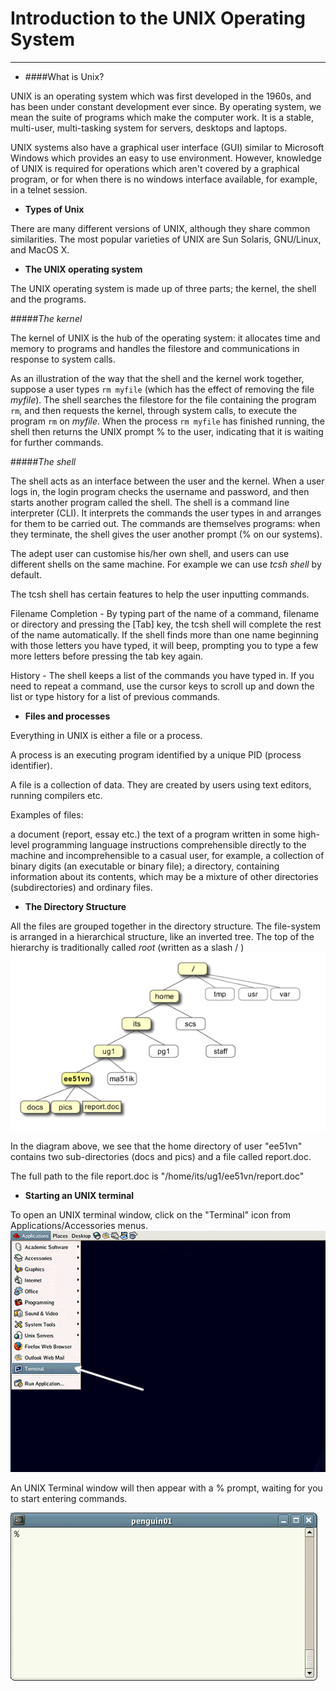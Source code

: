 # Introduction to the UNIX Operating System
---

- ####What is Unix?

UNIX is an operating system which was first developed in the 1960s, and has been under constant development ever since. By operating system, we mean the suite of programs which make the computer work. It is a stable, multi-user, multi-tasking system for servers, desktops and laptops.

UNIX systems also have a graphical user interface (GUI) similar to Microsoft Windows which provides an easy to use environment. However, knowledge of UNIX is required for operations which aren't covered by a graphical program, or for when there is no windows interface available, for example, in a telnet session.

- **Types of Unix**

There are many different versions of UNIX, although they share common similarities. The most popular varieties of UNIX are Sun Solaris, GNU/Linux, and MacOS X.


- **The UNIX operating system**

The UNIX operating system is made up of three parts; the kernel, the shell and the programs.

#####*The kernel*

The kernel of UNIX is the hub of the operating system: it allocates time and memory to programs and handles the filestore and communications in response to system calls.

As an illustration of the way that the shell and the kernel work together, suppose a user types `rm myfile` (which has the effect of removing the file *myfile*). The shell searches the filestore for the file containing the program `rm`, and then requests the kernel, through system calls, to execute the program `rm` on *myfile*. When the process `rm myfile` has finished running, the shell then returns the UNIX prompt % to the user, indicating that it is waiting for further commands.

#####*The shell*

The shell acts as an interface between the user and the kernel. When a user logs in, the login program checks the username and password, and then starts another program called the shell. The shell is a command line interpreter (CLI). It interprets the commands the user types in and arranges for them to be carried out. The commands are themselves programs: when they terminate, the shell gives the user another prompt (% on our systems).

The adept user can customise his/her own shell, and users can use different shells on the same machine. For example we can use *tcsh shell* by default.

The tcsh shell has certain features to help the user inputting commands.

Filename Completion - By typing part of the name of a command, filename or directory and pressing the [Tab] key, the tcsh shell will complete the rest of the name automatically. If the shell finds more than one name beginning with those letters you have typed, it will beep, prompting you to type a few more letters before pressing the tab key again.

History - The shell keeps a list of the commands you have typed in. If you need to repeat a command, use the cursor keys to scroll up and down the list or type history for a list of previous commands.

- **Files and processes**

Everything in UNIX is either a file or a process.

A process is an executing program identified by a unique PID (process identifier).

A file is a collection of data. They are created by users using text editors, running compilers etc.

Examples of files:

a document (report, essay etc.)
the text of a program written in some high-level programming language
instructions comprehensible directly to the machine and incomprehensible to a casual user, for example, a collection of binary digits (an executable or binary file);
a directory, containing information about its contents, which may be a mixture of other directories (subdirectories) and ordinary files.

- **The Directory Structure**

All the files are grouped together in the directory structure. The file-system is arranged in a hierarchical structure, like an inverted tree. The top of the hierarchy is traditionally called *root* (written as a slash / )
![structure](img/unix-tree.png)

In the diagram above, we see that the home directory of user "ee51vn" contains two sub-directories (docs and pics) and a file called report.doc.

The full path to the file report.doc is "/home/its/ug1/ee51vn/report.doc"

- **Starting an UNIX terminal**

To open an UNIX terminal window, click on the "Terminal" icon from Applications/Accessories menus.
![terminal](img/gnome-window.gif)

An UNIX Terminal window will then appear with a % prompt, waiting for you to start entering commands.

![shell](img/unix-xterm0.gif)
